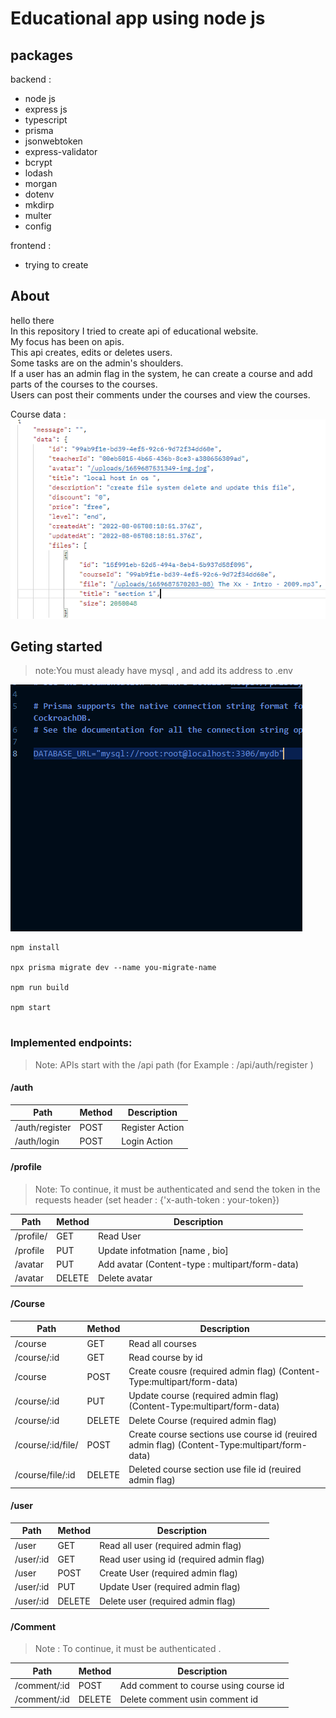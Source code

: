 # Educational app using node js


## packages 
backend : 

- node js 
- express js 
- typescript 
- prisma 
- jsonwebtoken 
- express-validator 
- bcrypt 
- lodash 
- morgan 
- dotenv 
- mkdirp 
- multer 
- config 

frontend : 
- trying to create 

## About 



hello there\
In this repository I tried to create api of educational website.\
My focus has been on apis.\
This api creates, edits or deletes users.\
Some tasks are on the admin's shoulders.\
If a user has an admin flag in the system, he can create a course and add parts of the courses to the courses.\
Users can post their comments under the courses and view the courses.

Course data :\
![alt text](./files/courseData.PNG)

## Geting started

>note:You must aleady have mysql , and add its address to .env


![.env](./files//env.PNG)

```
npm install 

npx prisma migrate dev --name you-migrate-name 

npm run build 

npm start 


```

### Implemented endpoints:
>Note: APIs start with the /api path (for Example : /api/auth/register )
#### /auth 
Path | Method | Description
---|---|--- 
/auth/register | POST | Register Action
/auth/login | POST | Login Action



#### /profile 
>Note: To continue, it must be authenticated and send the token in the requests header (set header : {'x-auth-token : your-token})

Path | Method | Description
---|---|--- 
/profile/ | GET | Read User 
/profile | PUT | Update infotmation [name , bio]
/avatar | PUT | Add avatar (Content-type : multipart/form-data)
/avatar | DELETE | Delete avatar 



#### /Course

Path | Method | Description
---|---|--- 
/course | GET | Read all courses 
/course/:id | GET | Read course by id
/course | POST | Create cousre (required admin flag) (Content-Type:multipart/form-data)
/course/:id | PUT | Update course (required admin flag) (Content-Type:multipart/form-data)
/course/:id | DELETE | Delete Course (required admin flag) 
/course/:id/file/ | POST | Create course sections use course id (reuired admin flag) (Content-Type:multipart/form-data)
/course/file/:id | DELETE | Deleted course section use file id (reuired admin flag)


#### /user

Path | Method | Description
---|---|--- 
/user | GET | Read all user (required admin flag)
/user/:id | GET | Read user using id (required admin flag)
/user | POST | Create User (required admin flag)
/user/:id | PUT | Update User (required admin flag)
/user/:id | DELETE | Delete user (required admin flag)


#### /Comment

>Note : To continue, it must be authenticated .

Path | Method | Description
---|---|--- 
/comment/:id | POST | Add comment to course using course id 
/comment/:id | DELETE | Delete comment usin comment id 

